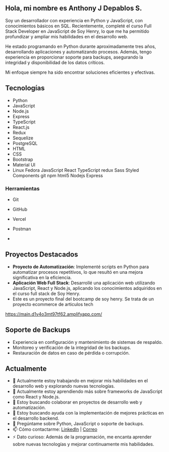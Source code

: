 ## Hola, mi nombre es Anthony J Depablos S.  

Soy un desarrollador con experiencia en Python y JavaScript, con conocimientos básicos en SQL. Recientemente, completé el curso Full Stack Developer en JavaScript de Soy Henry, lo que me ha permitido profundizar y ampliar mis habilidades en el desarrollo web.

He estado programando en Python durante aproximadamente tres años, desarrollando aplicaciones y automatizando procesos. Además, tengo experiencia en proporcionar soporte para backups, asegurando la integridad y disponibilidad de los datos críticos.

Mi enfoque siempre ha sido encontrar soluciones eficientes y efectivas.

## Tecnologías
- Python
- JavaScript
- Node.js
- Express
- TypeScript
- React.js
- Redux
- Sequelize
- PostgreSQL
- HTML
- CSS
- Bootstrap
- Material UI
- Linux Fedora JavaScript React TypeScript redux Sass Styled Components git npm html5 Nodejs Express
  

### Herramientas
- Git
- GitHub
- Vercel
- Postman

-  
## Proyectos Destacados
- **Proyecto de Automatización**: Implementé scripts en Python para automatizar procesos repetitivos, lo que resultó en una mejora significativa en la eficiencia.
- **Aplicación Web Full Stack**: Desarrollé una aplicación web utilizando JavaScript, React y Node.js, aplicando los conocimientos adquiridos en el curso full stack de Soy Henry.
- Este es un proyecto final del bootcamp de soy henry. Se trata de un proyecto ecommerce de articulos tech

https://main.d1v4o3mt97tf62.amplifyapp.com/

## Soporte de Backups
- Experiencia en configuración y mantenimiento de sistemas de respaldo.
- Monitoreo y verificación de la integridad de los backups.
- Restauración de datos en caso de pérdida o corrupción.

## Actualmente
- 🔭 Actualmente estoy trabajando en mejorar mis habilidades en el desarrollo web y explorando nuevas tecnologías.
- 🌱 Actualmente estoy aprendiendo más sobre frameworks de JavaScript como React y Node.js.
- 👯 Estoy buscando colaborar en proyectos de desarrollo web y automatización.
- 🤔 Estoy buscando ayuda con la implementación de mejores prácticas en el desarrollo backend.
- 💬 Pregúntame sobre Python, JavaScript o soporte de backups.
- 📫 Cómo contactarme: [LinkedIn](https://www.linkedin.com/in/anthony-depablos) | [Correo](mailto:ajds.joel1995@gmail.com)
- ⚡ Dato curioso: Además de la programación, me encanta aprender sobre nuevas tecnologías y mejorar continuamente mis habilidades.

